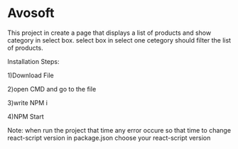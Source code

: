 # Avosoft
This project in  create a page that displays a list of products and show category in select box. select box in select one cetegory should filter the list of products.

Installation Steps:

1)Download File

2)open CMD and go to the file

3)write NPM i

4)NPM Start

Note: when run the project that time any error occure so that time to change react-script version in package.json choose your react-script version
